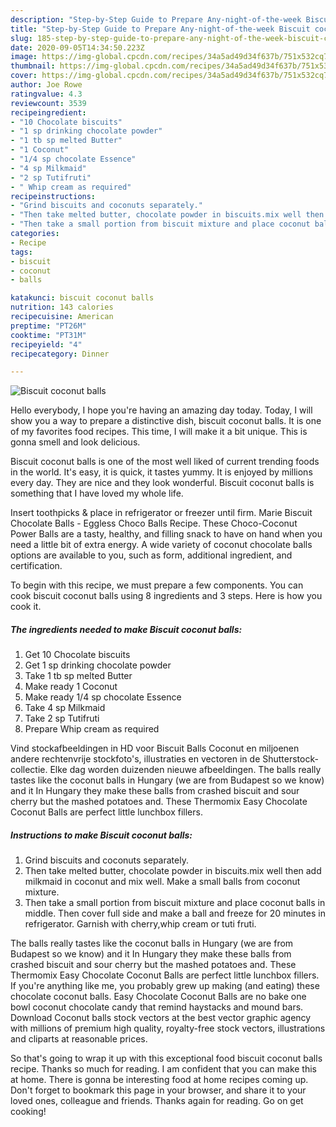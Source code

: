 ```yaml
---
description: "Step-by-Step Guide to Prepare Any-night-of-the-week Biscuit coconut balls"
title: "Step-by-Step Guide to Prepare Any-night-of-the-week Biscuit coconut balls"
slug: 185-step-by-step-guide-to-prepare-any-night-of-the-week-biscuit-coconut-balls
date: 2020-09-05T14:34:50.223Z
image: https://img-global.cpcdn.com/recipes/34a5ad49d34f637b/751x532cq70/biscuit-coconut-balls-recipe-main-photo.jpg
thumbnail: https://img-global.cpcdn.com/recipes/34a5ad49d34f637b/751x532cq70/biscuit-coconut-balls-recipe-main-photo.jpg
cover: https://img-global.cpcdn.com/recipes/34a5ad49d34f637b/751x532cq70/biscuit-coconut-balls-recipe-main-photo.jpg
author: Joe Rowe
ratingvalue: 4.3
reviewcount: 3539
recipeingredient:
- "10 Chocolate biscuits"
- "1 sp drinking chocolate powder"
- "1 tb sp melted Butter"
- "1 Coconut"
- "1/4 sp chocolate Essence"
- "4 sp Milkmaid"
- "2 sp Tutifruti"
- " Whip cream as required"
recipeinstructions:
- "Grind biscuits and coconuts separately."
- "Then take melted butter, chocolate powder in biscuits.mix well then add milkmaid in coconut and mix well. Make a small balls from coconut mixture."
- "Then take a small portion from biscuit mixture and place coconut balls in middle. Then cover full side and make a ball and freeze for 20 minutes in refrigerator. Garnish with cherry,whip cream or tuti fruti."
categories:
- Recipe
tags:
- biscuit
- coconut
- balls

katakunci: biscuit coconut balls 
nutrition: 143 calories
recipecuisine: American
preptime: "PT26M"
cooktime: "PT31M"
recipeyield: "4"
recipecategory: Dinner

---
```



![Biscuit coconut balls](https://img-global.cpcdn.com/recipes/34a5ad49d34f637b/751x532cq70/biscuit-coconut-balls-recipe-main-photo.jpg)

Hello everybody, I hope you're having an amazing day today. Today, I will show you a way to prepare a distinctive dish, biscuit coconut balls. It is one of my favorites food recipes. This time, I will make it a bit unique. This is gonna smell and look delicious.

Biscuit coconut balls is one of the most well liked of current trending foods in the world. It's easy, it is quick, it tastes yummy. It is enjoyed by millions every day. They are nice and they look wonderful. Biscuit coconut balls is something that I have loved my whole life.

Insert toothpicks &amp; place in refrigerator or freezer until firm. Marie Biscuit Chocolate Balls - Eggless Choco Balls Recipe. These Choco-Coconut Power Balls are a tasty, healthy, and filling snack to have on hand when you need a little bit of extra energy. A wide variety of coconut chocolate balls options are available to you, such as form, additional ingredient, and certification.


To begin with this recipe, we must prepare a few components. You can cook biscuit coconut balls using 8 ingredients and 3 steps. Here is how you cook it.

<!--inarticleads1-->

##### The ingredients needed to make Biscuit coconut balls:

1. Get 10 Chocolate biscuits
1. Get 1 sp drinking chocolate powder
1. Take 1 tb sp melted Butter
1. Make ready 1 Coconut
1. Make ready 1/4 sp chocolate Essence
1. Take 4 sp Milkmaid
1. Take 2 sp Tutifruti
1. Prepare  Whip cream as required


Vind stockafbeeldingen in HD voor Biscuit Balls Coconut en miljoenen andere rechtenvrije stockfoto&#39;s, illustraties en vectoren in de Shutterstock-collectie. Elke dag worden duizenden nieuwe afbeeldingen. The balls really tastes like the coconut balls in Hungary (we are from Budapest so we know) and it In Hungary they make these balls from crashed biscuit and sour cherry but the mashed potatoes and. These Thermomix Easy Chocolate Coconut Balls are perfect little lunchbox fillers. 

<!--inarticleads2-->

##### Instructions to make Biscuit coconut balls:

1. Grind biscuits and coconuts separately.
1. Then take melted butter, chocolate powder in biscuits.mix well then add milkmaid in coconut and mix well. Make a small balls from coconut mixture.
1. Then take a small portion from biscuit mixture and place coconut balls in middle. Then cover full side and make a ball and freeze for 20 minutes in refrigerator. Garnish with cherry,whip cream or tuti fruti.


The balls really tastes like the coconut balls in Hungary (we are from Budapest so we know) and it In Hungary they make these balls from crashed biscuit and sour cherry but the mashed potatoes and. These Thermomix Easy Chocolate Coconut Balls are perfect little lunchbox fillers. If you&#39;re anything like me, you probably grew up making (and eating) these chocolate coconut balls. Easy Chocolate Coconut Balls are no bake one bowl coconut chocolate candy that remind haystacks and mound bars. Download Coconut balls stock vectors at the best vector graphic agency with millions of premium high quality, royalty-free stock vectors, illustrations and cliparts at reasonable prices. 

So that's going to wrap it up with this exceptional food biscuit coconut balls recipe. Thanks so much for reading. I am confident that you can make this at home. There is gonna be interesting food at home recipes coming up. Don't forget to bookmark this page in your browser, and share it to your loved ones, colleague and friends. Thanks again for reading. Go on get cooking!
